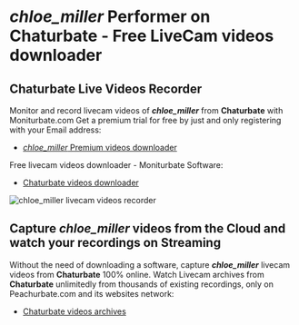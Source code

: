 # _chloe_miller_ Performer on Chaturbate - Free LiveCam videos downloader

## Chaturbate Live Videos Recorder

Monitor and record livecam videos of **_chloe_miller_** from **Chaturbate** with Moniturbate.com
Get a premium trial for free by just and only registering with your Email address:
* [_chloe_miller_ Premium videos downloader](https://moniturbate.com/request-demo-licence-key.html)

Free livecam videos downloader - Moniturbate Software:
* [Chaturbate videos downloader](https://moniturbate.com/moniturbate-download-software.html)

![_chloe_miller_ livecam videos recorder](https://peachurnet.com/templates/moniturbate-software.png)


## Capture _chloe_miller_ videos from the Cloud and watch your recordings on Streaming

Without the need of downloading a software, capture **_chloe_miller_** livecam videos from **Chaturbate** 100% online.
Watch Livecam archives from **Chaturbate** unlimitedly from thousands of existing recordings, only on Peachurbate.com and its websites network:
* [Chaturbate videos archives](https://peachurnet.com/)